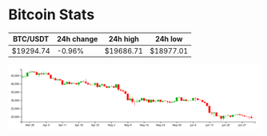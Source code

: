 # Bitcoin Stats

BTC/USDT|24h change|24h high|24h low|
|---|---|---|---|
|$19294.74|-0.96%|$19686.71|$18977.01|

<img src="./chart.svg">
